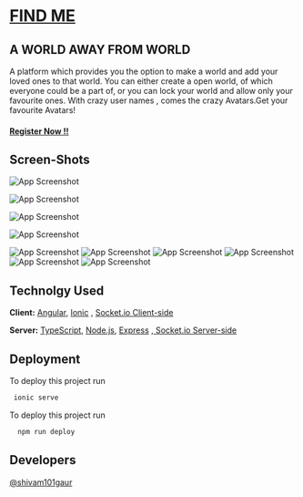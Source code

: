 
#       **[FIND ME](https://find-me0.web.app)**  
## A WORLD AWAY FROM WORLD
A platform which provides you the option to make a world and add your loved ones to that world.
You can either create a open world, of which everyone could be a part of, or you can lock your world and allow only your favourite ones.
With crazy user names , comes the crazy Avatars.Get your favourite Avatars! 
#### **[Register Now !! ](https://find-me0.web.app)**

## Screen-Shots

![App Screenshot](src/assets/screen-shots/welcome.png)

![App Screenshot](src/assets/screen-shots/login.png)

![App Screenshot](src/assets/screen-shots/createworld.png)

![App Screenshot](src/assets/screen-shots/joinworld.png)

![App Screenshot](src/assets/screen-shots/worlds.png)
![App Screenshot](src/assets/screen-shots/chat.png)
![App Screenshot](src/assets/screen-shots/addmember.png)
![App Screenshot](src/assets/screen-shots/viewmembers.png)
![App Screenshot](src/assets/screen-shots/settings.png)
![App Screenshot](src/assets/screen-shots/aboutapp.png)

  

## Technolgy Used

**Client:** [Angular](https://angular.io/), [Ionic](https://ionicframework.com/docs/angular/overview) ,  [Socket.io Client-side](https://socket.io/docs/v4/client-api/)

**Server:** [TypeScript](https://www.typescriptlang.org/), [ Node.js](https://nodejs.org/en/docs/), [Express](https://www.npmjs.com/package/express) ,[ Socket.io Server-side](https://socket.io/docs/v4/server-api/)

  
## Deployment
 To deploy this project run
 
```bash
 ionic serve
```

To deploy this project run

```bash
  npm run deploy
```

  
## Developers

[@shivam101gaur](https://www.github.com/shivam101gaur)

  